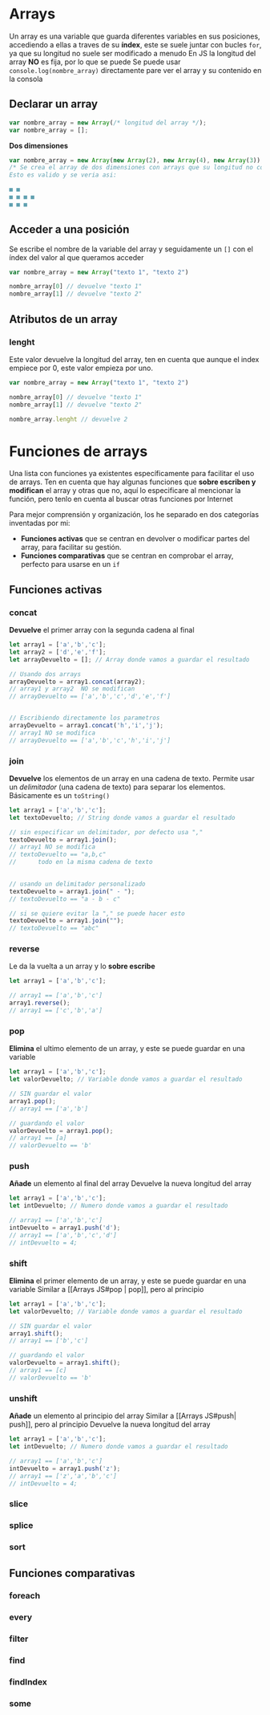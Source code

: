 
# Arrays
Un array es una variable que guarda diferentes variables en sus posiciones, accediendo a ellas a traves de su **índex**, este se suele juntar con bucles `for`, ya que su longitud no suele ser modificado a menudo
En JS la longitud del array **NO** es fija, por lo que se puede
Se puede usar `console.log(nombre_array)` directamente pare ver el array y su contenido en la consola


## Declarar un array
```js
var nombre_array = new Array(/* longitud del array */);
var nombre_array = []; 
```

**Dos dimensiones**
```js
var nombre_array = new Array(new Array(2), new Array(4), new Array(3));
/* Se crea el array de dos dimensiones con arrays que su longitud no coincide
Esto es valido y se veria asi:

■ ■
■ ■ ■ ■
■ ■ ■
```
## Acceder a una posición
Se escribe el nombre de la variable del array y seguidamente un `[]` con el índex del valor al que queramos acceder
```js
var nombre_array = new Array("texto 1", "texto 2")

nombre_array[0] // devuelve "texto 1"
nombre_array[1] // devuelve "texto 2"
```

## Atributos de un array

### lenght
Este valor devuelve la longitud del array, ten en cuenta que aunque el index empiece por 0, este valor empieza por uno.
```js
var nombre_array = new Array("texto 1", "texto 2")

nombre_array[0] // devuelve "texto 1"
nombre_array[1] // devuelve "texto 2"

nombre_array.lenght // devuelve 2
```

# Funciones de arrays
Una lista con funciones ya existentes específicamente para facilitar el uso de arrays.
Ten en cuenta que hay algunas funciones que **sobre escriben y modifican** el array y otras que no, aquí lo especificare al mencionar la función, pero tenlo en cuenta al buscar otras funciones por Internet

Para mejor comprensión y organización, los he separado en dos categorías inventadas por mi:
- **Funciones activas** que se centran en devolver o modificar partes del array, para facilitar su gestión.
- **Funciones comparativas** que se centran en comprobar el array, perfecto para usarse en un `if`

## Funciones activas
### concat
**Devuelve** el primer array con la segunda cadena al final

```js
let array1 = ['a','b','c'];
let array2 = ['d','e','f'];
let arrayDevuelto = []; // Array donde vamos a guardar el resultado

// Usando dos arrays
arrayDevuelto = array1.concat(array2);
// array1 y array2  NO se modifican
// arrayDevuelto == ['a','b','c','d','e','f']


// Escribiendo directamente los parametros
arrayDevuelto = array1.concat('h','i','j');
// array1 NO se modifica
// arrayDevuelto == ['a','b','c','h','i','j']

```

### join
**Devuelve** los elementos de un array en una cadena de texto.
Permite usar un _delimitador_ (una cadena de texto) para separar los elementos.
Básicamente es un `toString()`

```js
let array1 = ['a','b','c'];
let textoDevuelto; // String donde vamos a guardar el resultado

// sin especificar un delimitador, por defecto usa ","
textoDevuelto = array1.join();
// array1 NO se modifica
// textoDevuelto == "a,b,c"
//      todo en la misma cadena de texto

  
// usando un delimitador personalizado
textoDevuelto = array1.join(" - ");
// textoDevuelto == "a - b - c"

// si se quiere evitar la "," se puede hacer esto
textoDevuelto = array1.join("");
// textoDevuelto == "abc"


```

### reverse
Le da la vuelta a un array y lo **sobre escribe**

```js
let array1 = ['a','b','c'];

// array1 == ['a','b','c']
array1.reverse();
// array1 == ['c','b','a']
```

### pop
**Elimina** el ultimo elemento de un array, y este se puede guardar en una variable

```js
let array1 = ['a','b','c'];
let valorDevuelto; // Variable donde vamos a guardar el resultado

// SIN guardar el valor
array1.pop();
// array1 == ['a','b']

// guardando el valor
valorDevuelto = array1.pop();
// array1 == [a]
// valorDevuelto == 'b'
```

### push
**Añade** un elemento al final del array
Devuelve la nueva longitud del array
```js
let array1 = ['a','b','c'];
let intDevuelto; // Numero donde vamos a guardar el resultado

// array1 == ['a','b','c']
intDevuelto = array1.push('d');
// array1 == ['a','b','c','d']
// intDevuelto = 4;
```

### shift
**Elimina** el primer elemento de un array, y este se puede guardar en una variable
Similar a [[Arrays JS#pop | pop]], pero al principio
```js
let array1 = ['a','b','c'];
let valorDevuelto; // Variable donde vamos a guardar el resultado

// SIN guardar el valor
array1.shift();
// array1 == ['b','c']

// guardando el valor
valorDevuelto = array1.shift();
// array1 == [c]
// valorDevuelto == 'b'
```

### unshift
**Añade** un elemento al principio del array
Similar a [[Arrays JS#push| push]], pero al principio
Devuelve la nueva longitud del array
```js
let array1 = ['a','b','c'];
let intDevuelto; // Numero donde vamos a guardar el resultado

// array1 == ['a','b','c']
intDevuelto = array1.push('z');
// array1 == ['z','a','b','c']
// intDevuelto = 4;
```


### slice
### splice
### sort


## Funciones comparativas

### foreach
### every
### filter
### find
### findIndex
### some